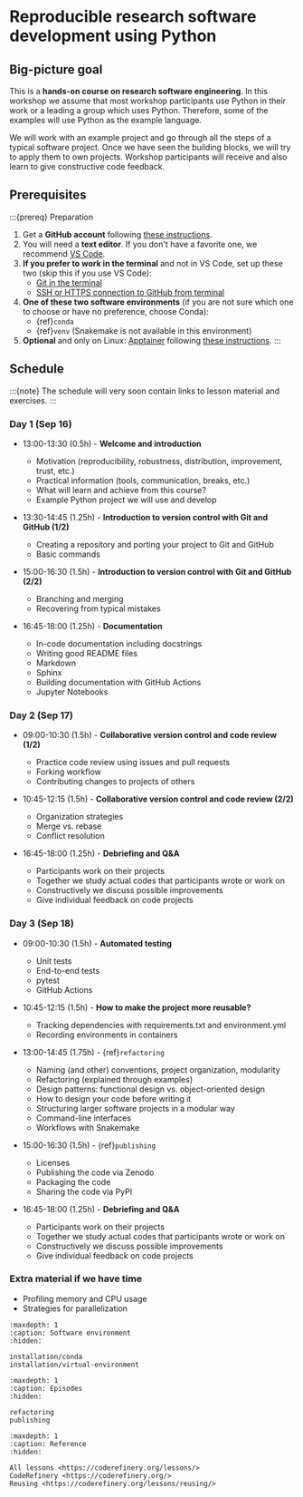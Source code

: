 # Reproducible research software development using Python


## Big-picture goal

This is a **hands-on course on research software engineering**. In this
workshop we assume that most workshop participants use Python in their work or
a leading a group which uses Python.  Therefore, some of the examples will use
Python as the example language.

We will work with an example project and go through all the steps of a typical
software project.  Once we have seen the building blocks, we will try to apply
them to own projects. Workshop participants will receive and also learn to give
constructive code feedback.


## Prerequisites

:::{prereq} Preparation
1. Get a **GitHub account** following [these instructions](https://coderefinery.github.io/installation/github/).
1. You will need a **text editor**. If you don't have a favorite one, we recommend
   [VS Code](https://coderefinery.github.io/installation/vscode/).
1. **If you prefer to work in the terminal** and not in VS Code, set up these two (skip this if you use VS Code):
   - [Git in the terminal](https://coderefinery.github.io/installation/git-in-terminal/)
   - [SSH or HTTPS connection to GitHub from terminal](https://coderefinery.github.io/installation/ssh/)
1. **One of these two software environments** (if you are not sure which one to
   choose or have no preference, choose Conda):
   - {ref}`conda`
   - {ref}`venv` (Snakemake is not available in this environment)
1. **Optional** and only on Linux: [Apptainer](https://apptainer.org/) following
   [these instructions](https://apptainer.org/docs/admin/1.3/installation.html#install-from-pre-built-packages).
:::


## Schedule

:::{note}
The schedule will very soon contain links to lesson material and exercises.
:::


### Day 1 (Sep 16)

- 13:00-13:30 (0.5h) - **Welcome and introduction**
  - Motivation (reproducibility, robustness, distribution, improvement, trust, etc.)
  - Practical information (tools, communication, breaks, etc.)
  - What will learn and achieve from this course?
  - Example Python project we will use and develop

- 13:30-14:45 (1.25h) - **Introduction to version control with Git and GitHub (1/2)**
  - Creating a repository and porting your project to Git and GitHub
  - Basic commands

- 15:00-16:30 (1.5h) - **Introduction to version control with Git and GitHub (2/2)**
  - Branching and merging
  - Recovering from typical mistakes

- 16:45-18:00 (1.25h) - **Documentation**
  - In-code documentation including docstrings
  - Writing good README files
  - Markdown
  - Sphinx
  - Building documentation with GitHub Actions
  - Jupyter Notebooks


### Day 2 (Sep 17)

- 09:00-10:30 (1.5h) - **Collaborative version control and code review (1/2)**
  - Practice code review using issues and pull requests
  - Forking workflow
  - Contributing changes to projects of others

- 10:45-12:15 (1.5h) - **Collaborative version control and code review (2/2)**
  - Organization strategies
  - Merge vs. rebase
  - Conflict resolution

- 16:45-18:00 (1.25h) - **Debriefing and Q&A**
  - Participants work on their projects
  - Together we study actual codes that participants wrote or work on
  - Constructively we discuss possible improvements
  - Give individual feedback on code projects


### Day 3 (Sep 18)

- 09:00-10:30 (1.5h) - **Automated testing**
  - Unit tests
  - End-to-end tests
  - pytest
  - GitHub Actions

- 10:45-12:15 (1.5h) - **How to make the project more reusable?**
  - Tracking dependencies with requirements.txt and environment.yml
  - Recording environments in containers

- 13:00-14:45 (1.75h) - {ref}`refactoring`
  - Naming (and other) conventions, project organization, modularity
  - Refactoring (explained through examples)
  - Design patterns: functional design vs. object-oriented design
  - How to design your code before writing it
  - Structuring larger software projects in a modular way
  - Command-line interfaces
  - Workflows with Snakemake

- 15:00-16:30 (1.5h) - {ref}`publishing`
  - Licenses
  - Publishing the code via Zenodo
  - Packaging the code
  - Sharing the code via PyPI

- 16:45-18:00 (1.25h) - **Debriefing and Q&A**
  - Participants work on their projects
  - Together we study actual codes that participants wrote or work on
  - Constructively we discuss possible improvements
  - Give individual feedback on code projects


### Extra material if we have time

- Profiling memory and CPU usage
- Strategies for parallelization


```{toctree}
:maxdepth: 1
:caption: Software environment
:hidden:

installation/conda
installation/virtual-environment
```

```{toctree}
:maxdepth: 1
:caption: Episodes
:hidden:

refactoring
publishing
```

```{toctree}
:maxdepth: 1
:caption: Reference
:hidden:

All lessons <https://coderefinery.org/lessons/>
CodeRefinery <https://coderefinery.org/>
Reusing <https://coderefinery.org/lessons/reusing/>
```
